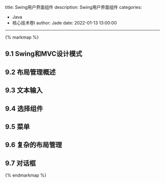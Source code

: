 title: Swing用户界面组件
description: Swing用户界面组件
categories: 
  - Java
  - 核心技术卷I
author: Jade
date: 2022-01-13 13:00:00
---

{% markmap %}

## 9.1 Swing和MVC设计模式

## 9.2 布局管理概述

## 9.3 文本输入

## 9.4 选择组件

## 9.5 菜单

## 9.6 复杂的布局管理

## 9.7 对话框

{% endmarkmap %}

